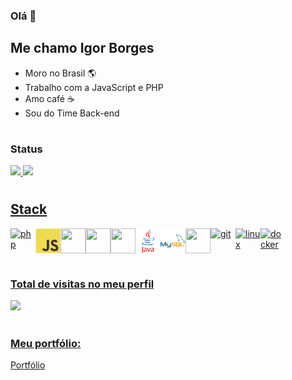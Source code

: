 ### Olá 👋
## Me chamo Igor Borges

* Moro no Brasil 🌎
* Trabalho com a JavaScript e PHP
* Amo café ☕
* Sou do Time Back-end 
#

### Status 
<div>
  <a href="https://beacons.ai/igorios">
  <img height="180em" src="https://github-readme-stats.vercel.app/api?username=igorios&show_icons=true&theme=nightowl&include_all_commits=true&count_private=true" />
  <img height="180em" src="https://github-readme-stats.vercel.app/api/top-langs/?username=igorios&layout=compact&langs_count=16&theme=nightowl" />
</div>
  
 #
  
 ## Stack
 <div style="display:flex">
  <img src="https://cdn.jsdelivr.net/gh/devicons/devicon/icons/php/php-original.svg" alt="php" width="40" height="40" />
  <img src="https://raw.githubusercontent.com/devicons/devicon/master/icons/javascript/javascript-original.svg" alt="javascript" width="40" height="40" />
  <img src="https://cdn.jsdelivr.net/gh/devicons/devicon@latest/icons/react/react-original.svg" width="40" height="40" />
  <img src="https://cdn.jsdelivr.net/gh/devicons/devicon@latest/icons/laravel/laravel-original.svg" width="40" height="40" />
  <img src="https://cdn.jsdelivr.net/gh/devicons/devicon@latest/icons/spring/spring-original.svg" width="40" height="40" />      
  <img src="https://raw.githubusercontent.com/devicons/devicon/master/icons/java/java-original-wordmark.svg" alt="java" width="40" height="40" />   
  <img src="https://raw.githubusercontent.com/devicons/devicon/master/icons/mysql/mysql-original-wordmark.svg" alt="mysql" width="40" height="40"  />
  <img src="https://cdn.jsdelivr.net/gh/devicons/devicon@latest/icons/postgresql/postgresql-original.svg" width="40" height="40" />      
  <img src="https://cdn.jsdelivr.net/gh/devicons/devicon/icons/git/git-original.svg" alt="git" width="40" height="40" /> 
  <img src="https://cdn.jsdelivr.net/gh/devicons/devicon/icons/linux/linux-original.svg" alt="linux" width="40" height="40" />
  <img src="https://cdn.jsdelivr.net/gh/devicons/devicon/icons/docker/docker-original.svg" alt="docker" width="40" height="40" />
</div>

#

### Total de visitas no meu perfil<br>

 <p align="start"> 
   <img alingn="start" src="https://profile-counter.glitch.me/Igorios/count.svg" />
 </p>

#

### Meu portfólio:
<a href="https://igorios.github.io/portfolio/">Portfólio</a>


